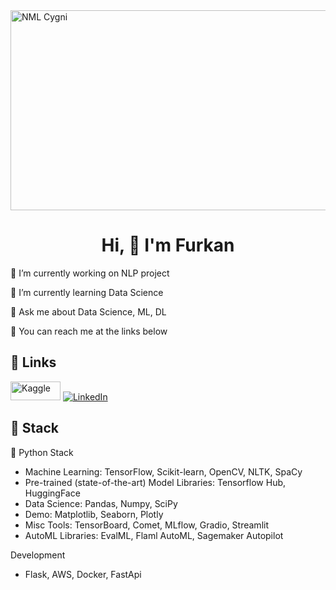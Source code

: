 <img width="600" height="320"  alt="NML Cygni" src="https://steamuserimages-a.akamaihd.net/ugc/780730940915773136/375AF42EA97F9AAD16503299ED096812B30878C0/?imw=5000&imh=5000&ima=fit&impolicy=Letterbox&imcolor=%23000000&letterbox=false">

<h1 align="center">Hi, 👋 I'm Furkan </h1>


🔭 I’m currently working on NLP project

🌱 I’m currently learning Data Science

💬 Ask me about Data Science, ML, DL

🔗 You can reach me at the links below

## 🔗 Links
<a href="https://www.kaggle.com/furkanceyran" target="_blank"><img alt="Kaggle" width="80" height="30" src="https://upload.wikimedia.org/wikipedia/commons/7/7c/Kaggle_logo.png" /></a>
<a href="https://www.linkedin.com/in/furkan-ceyran-843225152/" target="_blank"><img alt="LinkedIn" src="https://img.shields.io/badge/linkedin-%230077B5.svg?&style=for-the-badge&logo=linkedin&logoColor=white" /></a>

## 🔨 Stack 

🐍 Python Stack
- Machine Learning: TensorFlow, Scikit-learn, OpenCV, NLTK, SpaCy
- Pre-trained (state-of-the-art) Model Libraries: Tensorflow Hub, HuggingFace
- Data Science: Pandas, Numpy, SciPy
- Demo: Matplotlib, Seaborn, Plotly
- Misc Tools: TensorBoard, Comet, MLflow, Gradio, Streamlit
- AutoML Libraries: EvalML, Flaml AutoML, Sagemaker Autopilot

Development
- Flask, AWS, Docker, FastApi
